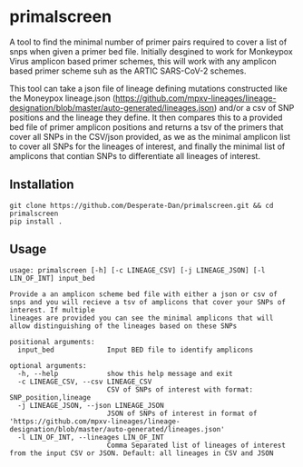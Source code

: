 # primalscreen
A tool to find the minimal number of primer pairs required to cover a list of snps when given a primer bed file. Initially desgined to work for Monkeypox Virus amplicon based primer schemes, this will work with any amplicon based primer scheme suh as the ARTIC SARS-CoV-2 schemes.

This tool can take a json file of lineage defining mutations constructed like the Moneypox lineage.json (https://github.com/mpxv-lineages/lineage-designation/blob/master/auto-generated/lineages.json) and/or a csv of SNP positions and the lineage they define. It then compares this to a provided bed file of primer amplicon positions and returns a tsv of the primers that cover all SNPs in the CSV/json provided, as we as the minimal amplicon list to cover all SNPs for the lineages of interest, and finally the minimal list of amplicons that contian SNPs to differentiate all lineages of interest.

## Installation
```
git clone https://github.com/Desperate-Dan/primalscreen.git && cd primalscreen
pip install .
```

## Usage
```
usage: primalscreen [-h] [-c LINEAGE_CSV] [-j LINEAGE_JSON] [-l LIN_OF_INT] input_bed

Provide a an amplicon scheme bed file with either a json or csv of snps and you will recieve a tsv of amplicons that cover your SNPs of interest. If multiple
lineages are provided you can see the minimal amplicons that will allow distinguishing of the lineages based on these SNPs

positional arguments:
  input_bed             Input BED file to identify amplicons

optional arguments:
  -h, --help            show this help message and exit
  -c LINEAGE_CSV, --csv LINEAGE_CSV
                        CSV of SNPs of interest with format: SNP_position,lineage
  -j LINEAGE_JSON, --json LINEAGE_JSON
                        JSON of SNPs of interest in format of 'https://github.com/mpxv-lineages/lineage-designation/blob/master/auto-generated/lineages.json'
  -l LIN_OF_INT, --lineages LIN_OF_INT
                        Comma Separated list of lineages of interest from the input CSV or JSON. Default: all lineages in CSV and JSON                  
```
